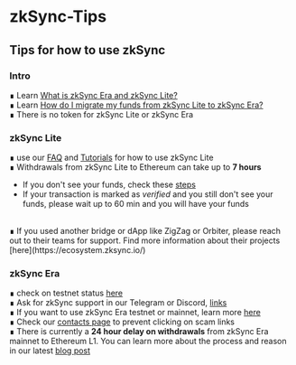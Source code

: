 # zkSync-Tips
## Tips for how to use zkSync

### Intro
∎ Learn [What is zkSync Era and zkSync Lite?]()
</br>
∎ Learn [How do I migrate my funds from zkSync Lite to zkSync Era?]()
</br>
∎ There is no token for zkSync Lite or zkSync Era

### zkSync Lite
∎ use our [FAQ](https://docs.zksync.io/userdocs/faq.html) and [Tutorials](https://docs.zksync.io/userdocs/tutorials.html) for how to use zkSync Lite
</br>
∎ Withdrawals from zkSync Lite to Ethereum can take up to **7 hours**
 - If you don't see your funds, check these [steps](https://docs.zksync.io/userdocs/faq.html#i-withdrew-my-funds-but-don-t-see-them-in-my-l1-account)
 - If your transaction is marked as *verified* and you still don't see your funds, please wait up to 60 min and you will have your funds 
</br> 
∎ If you used another bridge or dApp like ZigZag or Orbiter, please reach out to their teams for support. Find more information about their projects [here](https://ecosystem.zksync.io/)

### zkSync Era
∎ check on testnet status [here](https://uptime.com/s/zkSync-testnet) 
</br>
∎ Ask for zkSync support in our Telegram or Discord, [links](https://docs.zksync.io/contact.html)
</br>
∎ If you want to use zkSync Era testnet or mainnet, learn more [here]()
</br>
∎ Check our [contacts page](https://docs.zksync.io/contact.html) to prevent clicking on scam links
</br>
∎ There is currently a **24 hour delay on withdrawals** from zkSync Era mainnet to Ethereum L1. You can learn more about the process and reason in our latest [blog post](https://blog.matter-labs.io/securing-zksync-era-execution-delay-ee32b11d6f9)
